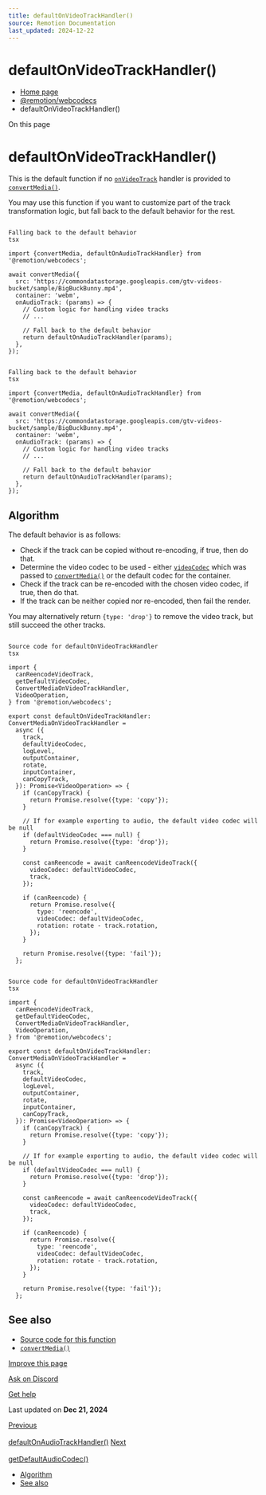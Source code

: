 ```yaml
---
title: defaultOnVideoTrackHandler()
source: Remotion Documentation
last_updated: 2024-12-22
---
```


# defaultOnVideoTrackHandler()

- [Home page](/)
- [@remotion/webcodecs](/docs/webcodecs/)
- defaultOnVideoTrackHandler()

On this page

# defaultOnVideoTrackHandler()

This is the default function if no [`onVideoTrack`](/docs/webcodecs/convert-media#onvideotrack) handler is provided to [`convertMedia()`](/docs/webcodecs/convert-media).

You may use this function if you want to customize part of the track transformation logic, but fall back to the default behavior for the rest.

```

Falling back to the default behavior
tsx

import {convertMedia, defaultOnAudioTrackHandler} from '@remotion/webcodecs';

await convertMedia({
  src: 'https://commondatastorage.googleapis.com/gtv-videos-bucket/sample/BigBuckBunny.mp4',
  container: 'webm',
  onAudioTrack: (params) => {
    // Custom logic for handling video tracks
    // ...

    // Fall back to the default behavior
    return defaultOnAudioTrackHandler(params);
  },
});
```

```

Falling back to the default behavior
tsx

import {convertMedia, defaultOnAudioTrackHandler} from '@remotion/webcodecs';

await convertMedia({
  src: 'https://commondatastorage.googleapis.com/gtv-videos-bucket/sample/BigBuckBunny.mp4',
  container: 'webm',
  onAudioTrack: (params) => {
    // Custom logic for handling video tracks
    // ...

    // Fall back to the default behavior
    return defaultOnAudioTrackHandler(params);
  },
});
```

## Algorithm [​](\#algorithm "Direct link to Algorithm")

The default behavior is as follows:

- Check if the track can be copied without re-encoding, if true, then do that.
- Determine the video codec to be used - either [`videoCodec`](/docs/webcodecs/convert-media#videocodec) which was passed to [`convertMedia()`](/docs/webcodecs/convert-media) or the default codec for the container.
- Check if the track can be re-encoded with the chosen video codec, if true, then do that.
- If the track can be neither copied nor re-encoded, then fail the render.

You may alternatively return `{type: 'drop'}` to remove the video track, but still succeed the other tracks.

```

Source code for defaultOnVideoTrackHandler
tsx

import {
  canReencodeVideoTrack,
  getDefaultVideoCodec,
  ConvertMediaOnVideoTrackHandler,
  VideoOperation,
} from '@remotion/webcodecs';

export const defaultOnVideoTrackHandler: ConvertMediaOnVideoTrackHandler =
  async ({
    track,
    defaultVideoCodec,
    logLevel,
    outputContainer,
    rotate,
    inputContainer,
    canCopyTrack,
  }): Promise<VideoOperation> => {
    if (canCopyTrack) {
      return Promise.resolve({type: 'copy'});
    }

    // If for example exporting to audio, the default video codec will be null
    if (defaultVideoCodec === null) {
      return Promise.resolve({type: 'drop'});
    }

    const canReencode = await canReencodeVideoTrack({
      videoCodec: defaultVideoCodec,
      track,
    });

    if (canReencode) {
      return Promise.resolve({
        type: 'reencode',
        videoCodec: defaultVideoCodec,
        rotation: rotate - track.rotation,
      });
    }

    return Promise.resolve({type: 'fail'});
  };
```

```

Source code for defaultOnVideoTrackHandler
tsx

import {
  canReencodeVideoTrack,
  getDefaultVideoCodec,
  ConvertMediaOnVideoTrackHandler,
  VideoOperation,
} from '@remotion/webcodecs';

export const defaultOnVideoTrackHandler: ConvertMediaOnVideoTrackHandler =
  async ({
    track,
    defaultVideoCodec,
    logLevel,
    outputContainer,
    rotate,
    inputContainer,
    canCopyTrack,
  }): Promise<VideoOperation> => {
    if (canCopyTrack) {
      return Promise.resolve({type: 'copy'});
    }

    // If for example exporting to audio, the default video codec will be null
    if (defaultVideoCodec === null) {
      return Promise.resolve({type: 'drop'});
    }

    const canReencode = await canReencodeVideoTrack({
      videoCodec: defaultVideoCodec,
      track,
    });

    if (canReencode) {
      return Promise.resolve({
        type: 'reencode',
        videoCodec: defaultVideoCodec,
        rotation: rotate - track.rotation,
      });
    }

    return Promise.resolve({type: 'fail'});
  };
```

## See also [​](\#see-also "Direct link to See also")

- [Source code for this function](https://github.com/remotion-dev/remotion/blob/main/packages/webcodecs/src/default-on-video-track-handler.ts)
- [`convertMedia()`](/docs/webcodecs/convert-media)

[Improve this page](https://github.com/remotion-dev/remotion/edit/main/packages/docs/docs/webcodecs/default-on-video-track-handler.mdx)

[Ask on Discord](https://remotion.dev/discord)

[Get help](/docs/get-help)

Last updated on **Dec 21, 2024**

[Previous\
\
defaultOnAudioTrackHandler()](/docs/webcodecs/default-on-audio-track-handler) [Next\
\
getDefaultAudioCodec()](/docs/webcodecs/get-default-audio-codec)

- [Algorithm](#algorithm)
- [See also](#see-also)
